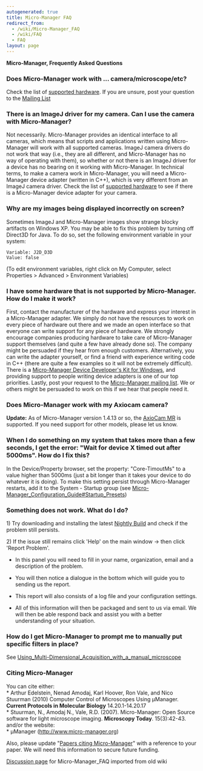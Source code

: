 ```yaml
---
autogenerated: true
title: Micro-Manager FAQ
redirect_from:
  - /wiki/Micro-Manager_FAQ
  - /wiki/FAQ
  - FAQ
layout: page
---
```


**Micro-Manager, Frequently Asked Questions**

### Does Micro-Manager work with ... camera/microscope/etc?

Check the list of [supported hardware](Device_Support). If
you are unsure, post your question to the [Mailing
List](https://lists.sourceforge.net/lists/listinfo/micro-manager-general)

### There is an ImageJ driver for my camera. Can I use the camera with Micro-Manager?

Not necessarily. Micro-Manager provides an identical interface to all
cameras, which means that scripts and applications written using
Micro-Manager will work with all supported cameras. ImageJ camera
drivers do not work that way (i.e., they are all different, and
Micro-Manager has no way of operating with them), so whether or not
there is an ImageJ driver for a device has no bearing on it working with
Micro-Manager. In technical terms, to make a camera work in
Micro-Manager, you will need a Micro-Manager device adapter (written in
C++), which is very different from an ImageJ camera driver. Check the
list of [supported hardware](Device_Support) to see if there
is a Micro-Manager device adapter for your camera.

### Why are my images being displayed incorrectly on screen?

Sometimes ImageJ and Micro-Manager images show strange blocky artifacts
on Windows XP. You may be able to fix this problem by turning off
Direct3D for Java. To do so, set the following environment variable in
your system:

    Variable: J2D_D3D
    Value: false

(To edit environment variables, right click on My Computer, select
Properties &gt; Advanced &gt; Environment Variables)

### I have some hardware that is not supported by Micro-Manager. How do I make it work?

First, contact the manufacturer of the hardware and express your
interest in a Micro-Manager adapter. We simply do not have the resources
to work on every piece of hardware out there and we made an open
interface so that everyone can write support for any piece of hardware.
We strongly encourage companies producing hardware to take care of
Micro-Manager support themselves (and quite a few have already done so).
The company might be persuaded if they hear from enough customers.
Alternatively, you can write the adapter yourself, or find a friend with
experience writing code in C++ (there are quite a few examples so it
will not be extremely difficult). There is a [Micro-Manager Device
Developer's Kit for
Windows](Micro-Manager_Device_Developer's_Kit_for_Windows),
and providing support to people writing device adapters is one of our
top priorities. Lastly, post your request to the [Micro-Manager mailing
list](https://lists.sourceforge.net/lists/listinfo/micro-manager-general).
We or others might be persuaded to work on this if we hear that people
need it.

### Does Micro-Manager work with my Axiocam camera?

**Update:** As of Micro-Manager version 1.4.13 or so, the [AxioCam
MR](AxioCam_MR) is supported. If you need support for other
models, please let us know.

### When I do something on my system that takes more than a few seconds, I get the error: "Wait for device X timed out after 5000ms". How do I fix this?

In the Device/Property browser, set the property: "Core-TimoutMs" to a
value higher than 5000ms (just a bit longer than it takes your device to
do whatever it is doing). To make this setting persist through
Micro-Manager restarts, add it to the System - Startup group (see
[Micro-Manager\_Configuration\_Guide\#Startup\_Presets](Micro-Manager_Configuration_Guide#startup-presets))

### Something does not work. What do I do?

1\) Try downloading and installing the latest [Nightly
Build](Micro-Manager_Nightly_Builds) and check if the problem
still persists.

2\) If the issue still remains click 'Help' on the main window -&gt;
then click 'Report Problem'.

-   In this panel you will need to fill in your name, organization,
    email and a description of the problem.

<!-- -->

-   You will then notice a dialogue in the bottom which will guide you
    to sending us the report.

<!-- -->

-   This report will also consists of a log file and your configuration
    settings.

<!-- -->

-   All of this information will then be packaged and sent to us via
    email. We will then be able respond back and assist you with a
    better understanding of your situation.

### How do I get Micro-Manager to prompt me to manually put specific filters in place?

See
[Using\_Multi-Dimensional\_Acquisition\_with\_a\_manual\_microscope](Using_Multi-Dimensional_Acquisition_with_a_manual_microscope)

### Citing Micro-Manager

You can cite either:  
\* Arthur Edelstein, Nenad Amodaj, Karl Hoover, Ron Vale, and Nico
Stuurman (2010) Computer Control of Microscopes Using μManager.
**Current Protocols in Molecular Biology** 14.20.1-14.20.17  
\* Stuurman, N., Amodaj N., Vale, R.D. (2007). Micro-Manager: Open
Source software for light microscope imaging. **Microscopy Today**.
15(3):42-43.  
and/or the website:  
\* µManager (http://www.micro-manager.org)

Also, please update "[Papers citing
Micro-Manager](Papers_citing_Micro-Manager)" with a reference
to your paper. We will need this information to secure future funding.


[Discussion page](/talk/Micro-Manager_FAQ) for Micro-Manager_FAQ imported from old wiki
